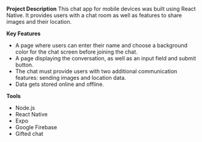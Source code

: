 **Project Description**
This chat app for mobile devices was built using React Native. It provides users with a chat room as well as features to share images and their location.

**Key Features**
- A page where users can enter their name and choose a background color for the chat screen
before joining the chat.
- A page displaying the conversation, as well as an input field and submit button.
- The chat must provide users with two additional communication features: sending images
and location data.
- Data gets stored online and offline.

**Tools**
* Node.js
* React Native
* Expo
* Google Firebase
* Gifted chat
